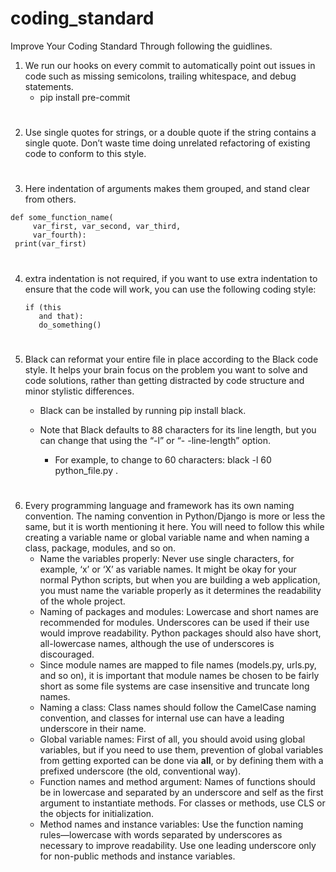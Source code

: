 # coding_standard
Improve Your Coding Standard Through following the guidlines.
1. We run our hooks on every commit to automatically point out issues in code such as missing semicolons, trailing whitespace, and debug statements.
   * pip install pre-commit
#

2. Use single quotes for strings, or a double quote if the string contains a single quote. Don’t waste time doing unrelated refactoring of existing code to conform to this style.
#

3. Here indentation of arguments makes them grouped, and stand clear from others.
  ``` 
  def some_function_name(
       var_first, var_second, var_third,
       var_fourth):
   print(var_first)
   ```
#

4. extra indentation is not required, if you want to use extra indentation to ensure that the code will work, you can use the following coding style:
    ```
    if (this
       and that):
       do_something()
    ```
#

5. Black can reformat your entire file in place according to the Black code style. It helps your brain focus on the problem you want to solve and code solutions, rather than getting distracted by code structure and minor stylistic differences.
      * Black can be installed by running pip install black.
      * Note that Black defaults to 88 characters for its line length, but you can change that using the “-l” or “- -line-length” option.

          * For example, to change to 60 characters: black -l 60 python_file.py .
 #
 
 6. Every programming language and framework has its own naming convention. The naming convention in Python/Django is more or less the same, but it is worth mentioning it here. You will need to follow this while creating a variable name or global variable name and when naming a class, package, modules, and so on.
      * Name the variables properly: Never use single characters, for example, ‘x’ or ‘X’ as variable names. It might be okay for your normal Python scripts, but when you are building a web application, you must name the variable properly as it determines the readability of the whole project.
      * Naming of packages and modules: Lowercase and short names are recommended for modules. Underscores can be used if their use would improve readability. Python packages should also have short, all-lowercase names, although the use of underscores is discouraged.
      * Since module names are mapped to file names (models.py, urls.py, and so on), it is important that module names be chosen to be fairly short as some file systems are case insensitive and truncate long names.
      * Naming a class: Class names should follow the CamelCase naming convention, and classes for internal use can have a leading underscore in their name.
      * Global variable names: First of all, you should avoid using global variables, but if you need to use them, prevention of global variables from getting exported can be done via __all__, or by defining them with a prefixed underscore (the old, conventional way).
      * Function names and method argument: Names of functions should be in lowercase and separated by an underscore and self as the first argument to instantiate methods. For classes or methods, use CLS or the objects for initialization.
      * Method names and instance variables: Use the function naming rules—lowercase with words separated by underscores as necessary to improve readability. Use one leading underscore only for non-public methods and instance variables.
